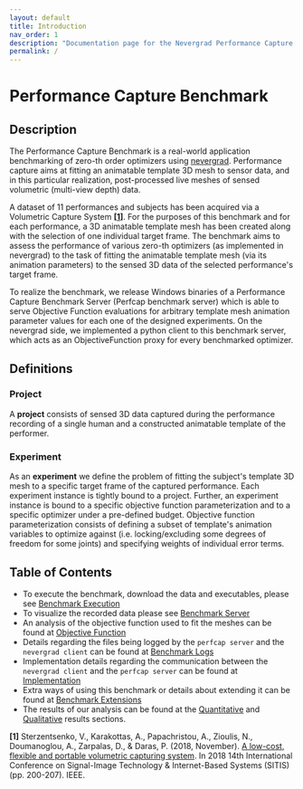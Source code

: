 ```yaml
---
layout: default
title: Introduction
nav_order: 1
description: "Documentation page for the Nevergrad Performance Capture Benchmark"
permalink: /
---
```


# Performance Capture Benchmark

## Description

The Performance Capture Benchmark is a real-world application benchmarking of zero-th order optimizers using [nevergrad](https://facebookresearch.github.io/nevergrad/).
Performance capture aims at fitting an animatable template 3D mesh to sensor data, and in this particular realization, post-processed live meshes of sensed volumetric (multi-view depth) data.

A dataset of 11 performances and subjects has been acquired via a Volumetric Capture System __\[[1](#VolCap)\]__. 
For the purposes of this benchmark and for each performance, a 3D animatable template mesh has been created along with the selection of one individual target frame. 
The benchmark aims to assess the performance of various zero-th optimizers (as implemented in nevergrad) to the task of fitting the animatable template mesh (via its animation parameters) to the sensed 3D data of the selected performance's target frame.

To realize the benchmark, we release Windows binaries of a Performance Capture Benchmark Server (Perfcap benchmark server) which is able to serve Objective Function evaluations for arbitrary template mesh animation parameter values for each one of the designed experiments. 
On the nevergrad side, we implemented a python client to this benchmark server, which acts as an ObjectiveFunction proxy for every benchmarked optimizer.

## Definitions

### Project

A **project** consists of sensed 3D data captured during the performance recording of a single human and a constructed animatable template of the performer.

### Experiment

As an **experiment** we define the problem of fitting the subject's template 3D mesh to a specific target frame of the captured performance. Each experiment instance is tightly bound to a project. 
Further, an experiment instance is bound to a specific objective function parameterization and to a specific optimizer under a pre-defined budget. 
Objective function parameterization consists of defining a subset of template's animation variables to optimize against (i.e. locking/excluding some degrees of freedom for some joints) and specifying weights of individual error terms.

## Table of Contents
- To execute the benchmark, download the data and executables, please see [Benchmark Execution](installation.md)
- To visualize the recorded data please see [Benchmark Server](server.md)
- An analysis of the objective function used to fit the meshes can be found at [Objective Function](objective_function.md)
- Details regarding the files being logged by the `perfcap server` and the `nevergrad client` can be found at [Benchmark Logs](logging.md)
- Implementation details regarding the communication between the `nevergrad client` and the `perfcap server` can be found at [Implementation](codedoc.md)
- Extra ways of using this benchmark or details about extending it can be found at [Benchmark Extensions](extensions.md)
- The results of our analysis can be found at the [Quantitative](quantitative.md) and [Qualitative](qualitative.md) results sections.


<a name="VolCap"/>__[1]__ Sterzentsenko, V., Karakottas, A., Papachristou, A., Zioulis, N., Doumanoglou, A., Zarpalas, D., & Daras, P. (2018, November). [A low-cost, flexible and portable volumetric capturing system](https://arxiv.org/pdf/1909.01207.pdf). In 2018 14th International Conference on Signal-Image Technology & Internet-Based Systems (SITIS) (pp. 200-207). IEEE.